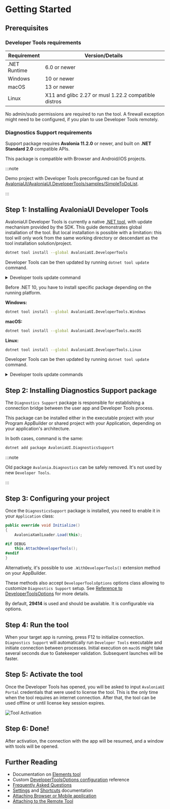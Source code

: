 # Getting Started

## Prerequisites

### Developer Tools requirements

| Requirement | Version/Details |
|------------|-----------------|
| .NET Runtime | 6.0 or newer |
| Windows | 10 or newer |
| macOS | 13 or newer |
| Linux | X11 and glibc 2.27 or musl 1.22.2 compatible distros |

No admin/sudo permissions are required to run the tool. A firewall exception might need to be configured, if you plan to use Developer Tools remotely.

### Diagnostics Support requirements

Support package requires **Avalonia 11.2.0** or newer, and built on **.NET Standard 2.0** compatible APIs.

This package is compatible with Browser and Android/iOS projects.

:::note

Demo project with Developer Tools preconfigured can be found at [AvaloniaUI/AvaloniaUI.DeveloperTools/samples/SimpleToDoList](https://github.com/AvaloniaUI/AvaloniaUI.DeveloperTools/tree/main/samples/SimpleToDoList#simpletodolist).

:::

## Step 1: Installing AvaloniaUI Developer Tools

AvaloniaUI Developer Tools is currently a native [.NET tool](https://learn.microsoft.com/en-us/dotnet/core/tools/global-tools), with update mechanism provided by the SDK.
This guide demonstrates global installation of the tool. But local installation is possible with a limitation: this tool will only work from the same working directory or descendant as the tool installation solution/project.

<Tabs>
<TabItem value="net10" label=".NET 10+" default>

```bash
dotnet tool install --global AvaloniaUI.DeveloperTools
```

Developer Tools can be then updated by running `dotnet tool update` command.

<details>
<summary>Developer tools update command</summary>

```bash
dotnet tool update --global AvaloniaUI.DeveloperTools
```

</details>


</TabItem>
<TabItem value="net6" label=".NET 8">

Before .NET 10, you have to install specific package depending on the running platform.

**Windows:**

```bash
dotnet tool install --global AvaloniaUI.DeveloperTools.Windows
```

**macOS:**

```bash
dotnet tool install --global AvaloniaUI.DeveloperTools.macOS
```

**Linux:**

```bash
dotnet tool install --global AvaloniaUI.DeveloperTools.Linux
```

Developer Tools can be then updated by running `dotnet tool update` command.

<details>
<summary>Developer tools update commands</summary>

**Windows:**

```bash
dotnet tool update --global AvaloniaUI.DeveloperTools.Windows
```

**macOS:**

```bash
dotnet tool update --global AvaloniaUI.DeveloperTools.macOS
```

**Linux:**

```bash
dotnet tool update --global AvaloniaUI.DeveloperTools.Linux
```

</details>

</TabItem>
</Tabs>

## Step 2: Installing Diagnostics Support package

The `Diagnostics Support` package is responsible for establishing a connection bridge between the user app and Developer Tools process.

This package can be installed either in the executable project with your Program AppBuilder or shared project with your Application, depending on your application's architecture.

In both cases, command is the same:

```bash
dotnet add package AvaloniaUI.DiagnosticsSupport
```

:::note

Old package `Avalonia.Diagnostics` can be safely removed. It's not used by new `Developer Tools`.

:::

## Step 3: Configuring your project

Once the `DiagnosticsSupport` package is installed, you need to enable it in your `Application` class:

```csharp
public override void Initialize()
{
    AvaloniaXamlLoader.Load(this);

#if DEBUG
    this.AttachDeveloperTools();
#endif
}
```

Alternatively, it's possible to use `.WithDeveloperTools()` extension method on your AppBuilder.

These methods also accept `DeveloperToolsOptions` options class allowing to customize `Diagnostics Support` setup. See [Reference to DeveloperToolsOptions](./advanced/options-reference.md) for more details.

By default, **29414** is used and should be available. It is configurable via options.

## Step 4: Run the tool

When your target app is running, press F12 to initialize connection.
`Diagnostics Support` will automatically run `Developer Tools` executable and initiate connection between processes.
Initial execution on `macOS` might take several seconds due to Gatekeeper validation. Subsequent launches will be faster.

## Step 5: Activate the tool

Once the Developer Tools has opened, you will be asked to input `AvaloniaUI Portal` credentials that were used to license the tool. This is the only time when the tool requires an internet connection. After that, the tool can be used offline or until license key session expires.

![Tool Activation](../../../static/img/dev-tools/tool-activation.png)

## Step 6: Done!

After activation, the connection with the app will be resumed, and a window with tools will be opened. 

## Further Reading

- Documentation on [Elements tool](./tools/elements)
- Custom [DeveloperToolsOptions configuration](./advanced/options-reference.md) reference
- [Frequently Asked Questions](./faq)
- [Settings](./settings.md) and [Shortcuts](./shortcuts.md) documentation
- [Attaching Browser or Mobile application](./advanced/attaching-browser-or-mobile.md)
- [Attaching to the Remote Tool](./advanced/attaching-to-the-remote-tool.md)
